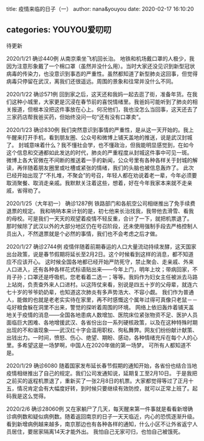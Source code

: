 title: 疫情来临的日子（一）
author: nana&youyou
date: 2020-02-17 16:10:20

categories: YOUYOU爱叨叨
---
待更新<!--more-->

2020/1/21 确诊440例
从南京乘坐飞机回长治。
地铁和机场戴口罩的人极少，我因为注意形象戴了一个棉口罩（虽然并没什么用）。当时大家还没见识到新型冠状病毒的传染力，也没意识到事态的严重性。虽然都知道了新型肺炎这回事，但觉得病毒只停留在武汉，离我们还很遥远。周围的景象和往常并没什么不同。

2020/1/22  确诊571例
回到家之后，这天还和我妈一起去逛了街，准备年货。在我们这种小城里，大家更是沉浸在春节前的喜悦情绪里。我爸妈可能听到了肺炎的相关报道，但根本没把这件事放在心上。何况他们，我也没怎么当回事，这天还去了三家药店帮我爸买药，但始终没问一句“还有没有口罩卖”。

2020/1/23 确诊830例
我们突然意识到事情的严重性，是从这一天开始的。我上午醒来打开手机，看到朋友圈、公众号和微博上铺天盖地的推送，说是武汉封城了。
封城意味着什么？我不懂社会学，也不懂政治，但我能明显感觉到，在如今这个信息和交通都如此发达的时代，肺炎的严重程度从封城这件事中可见一斑。
微博上各大官微在不间断的推送着一手的新闻，公众号里有各种各样关于封城的解读，再伴随着朋友圈里或吐槽或紧张的情绪，我们的头脑也被信息轰炸了。
此次已经开始出现了“不扎堆，不聚会”的号召，年轻人都在劝说着老一辈，今年必须要取消聚餐、取消走亲戚。我默默关注着这些，想着，好在今年我家本来就不走亲戚，省得劝了。

2020/1/25（大年初一） 确诊1287例
铁路部门和各航空公司相继推出了免手续费退票的规定。
我和呐呐本来计划的是，初七他来长治找我，我带他去滑雪、看我的母校。可是我们一天天的观望着疫情不轻反重，合计了一下，就把机票退了。
那时候除了武汉以外的大部分地区仍在号召阶段，还未使用强制手段去严格控制人员出入，不然退票就是个必然的事情，我们也不会考虑之后才做。

2020/1/27 确诊2744例
疫情伴随着前期春运的人口大量流动持续发酵，这天国家出台政策，说是春节假期将延长至2月2日。这个时候看到这样的消息，都不知道应不应该开心。
这时候全国各地都已经开始严防死守，禁止聚会、走亲戚、外来人口进入，还有各种各样花式标语贴出来——今年上门，明年上坟；带病回家，不肖子孙；口罩还是呼吸机，您老看着二选一；等等。我妈作为妇女主任被派去马路上站岗，负责查外来人口进村。以这阵仗来看，别说是四五十岁的父母辈，就连六七十岁的爷爷奶奶辈，也知道这次肺炎有多声势浩大、不容小觑。
我们作为普通人，能做的也就是老老实实待在家里，再不时感慨这个属年过得可真像只老鼠－－屯好粮食躲在洞里不出来，警觉的探听着周围的环境。
网络上依旧轰炸着铺天盖地关于疫情的消息——全国各地患病人数增加、医院床位紧张物资不足、医护人员面临巨大困难、各地增援武汉、各省份出台一系列硬核政策，以及在这种特殊时期出现的不和谐现象——武汉红十字会滥用职权、徇私舞弊。网友们纷纷献计献策、出钱出力。一时间，愤怒、伤心、绝望、期盼、感动，各种情绪充斥在每个人的心里。多希望这是一场梦啊，中国人在2020年做的第一场梦。
可所有人都知道不是。

2020/1/29 确诊6080
随着国家发布延长春节假期的通知开始，各省份也结合当地疫情相继推出了自己的规定。我们公司发通知说，延期复工至2月10日。
于是我把之前买的返程机票退了，重新买了一张2月8日的机票。大家都觉得等过了正月十五，情况肯定会有大幅度好转，到时候只要继续有效防控，就可以正常上班了。起码我是这么觉得。

2020/2/6 确诊28060例
又在家躺尸了几天，每天醒来第一件事就是看看新增确诊病例数和疑似病例数。随着返回南京的日子一天天临近，内心的恐慌逐渐升级。看到新增病例越来越多，南京那边也有各种各样的通知，什么小区不让外省返宁人员居住，要居家隔离14天才能外出。
我怕自己无家可归，也怕自己被饿死。
